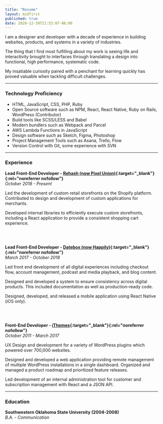 ```yaml
---
title: "Resume"
layout: midfirst
published: true
date: 2020-12-30T21:53:07-06:00
---
```


I am a designer and developer with a decade of experience in building websites, products, and systems in a variety of industries.

The thing that I find most fulfilling about my work is seeing life and interactivity brought to interfaces through
translating a design into functional, high performance, systematic code.

My insatiable curiosity paired with a penchant for learning quickly has proved valuable when tackling difficult challenges.

---

### Technology Proficiency

<ul class="list list--tight list--circle">
  <li>HTML, JavaScript, CSS, PHP, Ruby</li>
  <li>Open Source software such as NPM, React, React Native, Ruby on Rails, WordPress (Contributor)</li>
  <li>Build tools like SCSS/LESS and Babel</li>
  <li>Modern bundlers such as Webpack and Parcel</li>
  <li>AWS Lambda Functions in JavaScript</li>
  <li>Design software such as Sketch, Figma, Photoshop</li>
  <li>Project Management Tools such as Asana, Trello, Flow</li>
  <li>Version Control with Git, some experience with SVN</li>
</ul>

---
### Experience

**Lead Front-End Developer - [Rehash (now Pixel Union)](https://rehash.com){:target="_blank"}{:rel="noreferrer nofollow"}**<br>
*October 2018 - Present*

Led the development of custom retail storefronts on the Shopify platform. Contributed to design and development of custom applications for merchants.

Developed internal libraries to efficiently execute custom storefronts, including a  React application to provide a consistent shopping cart experience.


<br>
<br>

**Lead Front-End Developer - [Datebox (now Happily)](https://thehappily.co){:target="_blank"}{:rel="noreferrer nofollow"}**<br>
*March 2017 - October 2018*

Led front end development of all digital experiences including checkout flow, account management, podcast and media playback, and blog content.

Designed and developed a system to ensure consistency across digital products. This included documentation as well as production-ready code.

Designed, developed, and released a mobile application using React Native (iOS only).

<br>
<br>


**Front-End Developer - [iThemes](https://ithemes.com){:target="_blank"}{:rel="noreferrer nofollow"}**<br>
*October 2011 - March 2017*

UX Design and development for a variety of WordPress plugins which powered over 700,000 websites.

Designed and developed a web application providing remote management of multiple WordPress installations in a single dashboard. Organized and managed a product roadmap and prioritized feature releases.

Led development of an internal administration tool for customer and subscription management with React and a JSON API.


---
### Education

**Southwestern Oklahoma State University (2004-2008)**<br>
*B.A. - Communication*

